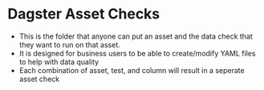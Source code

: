 # Dagster Asset Checks
- This is the folder that anyone can put an asset and the data check that they want to run on that asset.
- It is designed for business users to be able to create/modify YAML files to help with data quality
- Each combination of asset, test, and column will result in a seperate asset check
